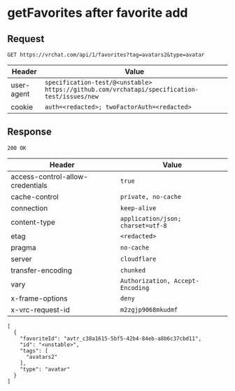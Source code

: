 # getFavorites after favorite add

## Request
`GET https://vrchat.com/api/1/favorites?tag=avatars2&type=avatar`

| Header | Value |
| ------ | ----- |
| user-agent | `specification-test/@<unstable> https://github.com/vrchatapi/specification-test/issues/new` |
| cookie | `auth=<redacted>; twoFactorAuth=<redacted>` |


## Response
`200 OK`

| Header | Value |
| ------ | ----- |
| access-control-allow-credentials | `true` |
| cache-control | `private, no-cache` |
| connection | `keep-alive` |
| content-type | `application/json; charset=utf-8` |
| etag | `<redacted>` |
| pragma | `no-cache` |
| server | `cloudflare` |
| transfer-encoding | `chunked` |
| vary | `Authorization, Accept-Encoding` |
| x-frame-options | `deny` |
| x-vrc-request-id | `m2zgjp9068mkudmf` |

```jsonc
[
  {
    "favoriteId": "avtr_c38a1615-5bf5-42b4-84eb-a8b6c37cbd11",
    "id": "<unstable>",
    "tags": [
      "avatars2"
    ],
    "type": "avatar"
  }
]
```
